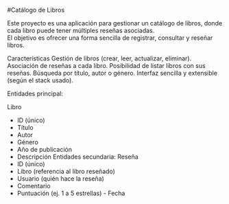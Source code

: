 #Catálogo de Libros

Este proyecto es una aplicación para gestionar un catálogo de libros, donde cada libro puede tener múltiples reseñas asociadas.  
El objetivo es ofrecer una forma sencilla de registrar, consultar y reseñar libros.

Características
Gestión de libros (crear, leer, actualizar, eliminar).
Asociación de reseñas a cada libro.
Posibilidad de listar libros con sus reseñas.
Búsqueda por título, autor o género.
Interfaz sencilla y extensible (según el stack usado).

Entidades principal:

Libro
- ID (único)
- Título
- Autor
- Género
- Año de publicación
- Descripción
Entidades secundaria:
Reseña
- ID (único)
- Libro (referencia al libro reseñado)
- Usuario (quién hace la reseña)
- Comentario
- Puntuación (ej. 1 a 5 estrellas)
- Fecha
